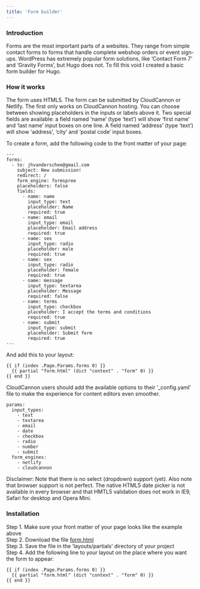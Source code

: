 ```yaml
---
title: 'Form builder'
---
```


### Introduction

Forms are the most important parts of a websites. They range from simple contact forms to forms that handle complete webshop orders or event sign-ups. WordPress has extremely popular form solutions, like ‘Contact Form 7’ and ‘Gravity Forms’, but Hugo does not. To fill this void I created a basic form builder for Hugo.

### How it works

The form uses HTML5. The form can be submitted by CloudCannon or Netlify. The first only works on CloudCannon hosting. You can choose between showing placeholders in the inputs or labels above it. Two special fields are available: a field named ‘name’ (type ‘text’) will show ‘first name’ and ‘last name’ input boxes on one line. A field named ‘address’ (type ‘text’) will show ‘address’, ‘city’ and ‘postal code’ input boxes.

To create a form, add the following code to the front matter of your page:

```
---
forms:
  - to: jhvanderschee@gmail.com
    subject: New submission!
    redirect: /
    form_engine: formspree
    placeholders: false
    fields: 
      - name: name
        input_type: text
        placeholder: Name
        required: true
      - name: email
        input_type: email
        placeholder: Email address
        required: true
      - name: sex
        input_type: radio
        placeholder: male
        required: true
      - name: sex
        input_type: radio
        placeholder: female
        required: true
      - name: message
        input_type: textarea
        placeholder: Message
        required: false
      - name: terms
        input_type: checkbox
        placeholder: I accept the terms and conditions
        required: true
      - name: submit
        input_type: submit
        placeholder: Submit form
        required: true
---
```

And add this to your layout:

```
{{ if (index .Page.Params.forms 0) }}
  {{ partial "form.html" (dict "context" . "form" 0) }}
{{ end }}
```

CloudCannon users should add the available options to their ‘_config.yaml’ file to make the experience for content editors even smoother.

```
params: 
  input_types:
    - text
    - textarea
    - email
    - date
    - checkbox
    - radio
    - number
    - submit
  form_engines:
    - netlify
    - cloudcannon
```

Disclaimer: Note that there is no select (dropdown) support (yet). Also note that browser support is not perfect. The native HTML5 date picker is not available in every browser and that HMTL5 validation does not work in IE9, Safari for desktop and Opera Mini.

### Installation

Step 1. Make sure your front matter of your page looks like the example above  
Step 2. Download the file [form.html](https://github.com/jhvanderschee/hugocodex/blob/main/layouts/partials/form.html)  
Step 3. Save the file in the ‘layouts/partials’ directory of your project  
Step 4. Add the following line to your layout on the place where you want the form to appear:  
```
{{ if (index .Page.Params.forms 0) }}
  {{ partial "form.html" (dict "context" . "form" 0) }}
{{ end }}
```